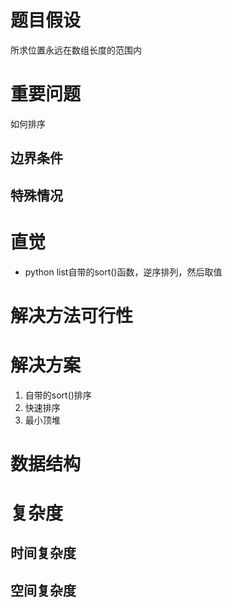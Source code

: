 # 题目假设
所求位置永远在数组长度的范围内
# 重要问题
如何排序
## 边界条件
## 特殊情况
# 直觉
- python list自带的sort()函数，逆序排列，然后取值
# 解决方法可行性
# 解决方案
1. 自带的sort()排序
2. 快速排序
3. 最小顶堆
# 数据结构
# 复杂度
## 时间复杂度
## 空间复杂度